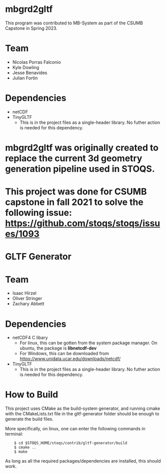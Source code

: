 # mbgrd2gltf

This program was contributed to MB-System as part of the CSUMB Capstone in Spring 2023. 

# Team

* Nicolas Porras Falconio
* Kyle Dowling
* Jesse Benavides
* Julian Fortin

# Dependencies
* netCDF
* TinyGLTF
	* This is in the project files as a single-header library. No futher action is needed for this dependency.


# mbgrd2gltf was originally created to replace the current 3d geometry generation pipeline used in STOQS. 
# This project was done for CSUMB capstone in fall 2021 to solve the following issue: https://github.com/stoqs/stoqs/issues/1093

# GLTF Generator

# Team

* Isaac Hirzel
* Oliver Stringer
* Zachary Abbett
# Dependencies

* netCDF4 C libary
	* For linux, this can be gotten from the system package manager. On ubuntu, the package is **libnetcdf-dev**
	* For Windows, this can be downloaded from https://www.unidata.ucar.edu/downloads/netcdf/
* TinyGLTF
	* This is in the project files as a single-header library. No futher action is needed for this dependency.

# How to Build

This project uses CMake as the build-system generator, and running cmake with the CMakeLists.txt file in the gltf-generator folder should be enough to generate the build files.

More specifically, on linux, one can enter the following commands in terminal:
```
	$ cd $STOQS_HOME/stoqs/contrib/gltf-generator/build	
	$ cmake ..	
	$ make
```

As long as all the required packages/dependencies are installed, this should work.

